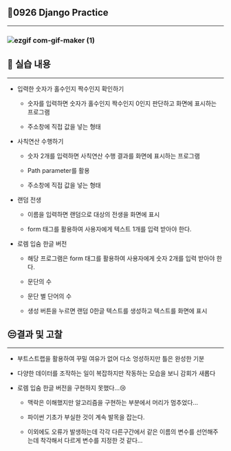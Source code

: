 ## 🎈0926 Django Practice

***

### ![ezgif com-gif-maker (1)](https://user-images.githubusercontent.com/70432152/192309263-50f6f800-4f5d-46fd-8b47-a367a869b48e.gif)

## 📗 실습 내용

***

- 입력한 숫자가 홀수인지 짝수인지 확인하기
  
  - 숫자를 입력하면 숫자가 홀수인지 짝수인지 0인지 판단하고 화면에 표시하는 프로그램
  
  - 주소창에 직접 값을 넣는 형태

- 사칙연산 수행하기
  
  - 숫자 2개를 입력하면 사칙연산 수행 결과를 화면에 표시하는 프로그램
  
  - Path parameter를 활용
  
  - 주소창에 직접 값을 넣는 형태

- 랜덤 전생
  
  - 이름을 입력하면 랜덤으로 대상의 전생을 화면에 표시
  
  - form 태그를 활용하여 사용자에게 텍스트 1개를 입력 받아야 한다.

- 로렘 입숨 한글 버전
  
  - 해당 프로그램은 form 태그를 활용하여 사용자에게 숫자 2개를 입력 받아야 한다.
  
  - 문단의 수
  
  - 문단 별 단어의 수
  
  - 생성 버튼을 누르면 랜덤 0한글 텍스트를 생성하고 텍스트를 화면에 표시



## 😒결과 및 고찰

***

- 부트스트랩을 활용하여 꾸밀 여유가 없어 다소 엉성하지만 틀은 완성한 기분

- 다양한 데이터를 조작하는 일이 복잡하지만 작동하는 모습을 보니 감회가 새롭다

- 로렘 입숨 한글 버전을 구현하지 못했다...😢
  
  - 맥락은 이해했지만 알고리즘을 구현하는 부분에서 머리가 멈추었다...
  
  - 파이썬 기초가 부실한 것이 계속 발목을 잡는다.
  
  - 이외에도 오류가 발생하는데 각각 다른구간에서 같은 이름의 변수를 선언해주는데 착각해서 다르게 변수를 지정한 것 같다...


